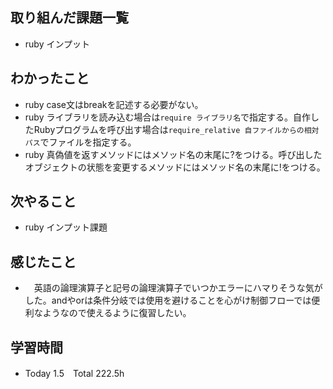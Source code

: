 ## 取り組んだ課題一覧  
- ruby インプット
## わかったこと
- ruby case文はbreakを記述する必要がない。
- ruby ライブラリを読み込む場合は`require ライブラリ名`で指定する。自作したRubyプログラムを呼び出す場合は`require_relative 自ファイルからの相対パス`でファイルを指定する。
- ruby 真偽値を返すメソッドにはメソッド名の末尾に?をつける。呼び出したオブジェクトの状態を変更するメソッドにはメソッド名の末尾に!をつける。
## 次やること  
- ruby インプット課題
## 感じたこと  
- 　英語の論理演算子と記号の論理演算子でいつかエラーにハマりそうな気がした。andやorは条件分岐では使用を避けることを心がけ制御フローでは便利なようなので使えるように復習したい。
## 学習時間  
- Today 1.5　Total 222.5h

